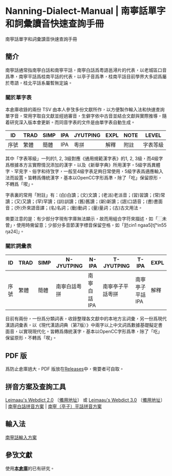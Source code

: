<div lang="zh-HK">

# Nanning-Dialect-Manual | 南寧話單字和詞彙讀音快速查詢手冊

南寧話單字和詞彙讀音快速查詢手冊

## 簡介

南寧話通常指南寧白話和南寧平話，南寧白話爲粵語邕潯片的代表，以老城區口音爲準，南寧平話爲桂南平話的代表，以亭子音爲準，桂南平話目前學界大多認爲屬於粵語，桂北平話系屬暫無定論。

### 關於單字表

本倉庫收錄的兩份 TSV 由本人參攷多份文獻所作，以方便製作輸入法和快速查詢單字音，常用字取自文獻並經過審音，生僻字依中古音並結合文獻與實際推導，隨着研究深入版本會更新。而同音字表的文件是由單字表自動生成。

ID|TRAD|SIMP|IPA|JYUTPING|EXPL|NOTE|LEVEL
---|---|---|---|---|---|---|---
序號|繁體|簡體|IPA|粵拼|解釋|附註|字表等級

其中「字表等級」一列的1, 2, 3級對應《通用規範漢字表》的1, 2, 3級，而4級字爲根據本方言實際情況添加的漢字，以及《新華字典》所用漢字，5級字爲異體字、罕見字、俗字和待攷字，一般至4級字表足夠日常使用，5級字表爲適應輸入法而設置。皆轉爲傳統漢字，基本以OpenCC字形爲準，除了「吃」保留原形，不轉爲「喫」。

字表裏的常用「附註」有：(白)白讀；(文)文讀；(老派)老派音；(習)習讀；(常)常讀；(又)又讀；(罕)罕讀；(訓)訓讀；(舊)舊讀；(新)新讀；(語)口語音；(書)書面音；(外)外來語音譯；(名)名詞；(動)動詞；(量)量詞；(古)古文用法。

需要注意的是：有少部分字現有字庫無法顯示，故而用組合字符來描述，如「⿰未曾」，使用時需留意；少部分多音節漢字標音保留空格，如「瓩cin1 ngaa5[tʃʰin55 ŋa24]」。

### 關於詞彙表

ID|TRAD|SIMP|N-JYUTPING|N-IPA|T-JYUTPING|T-IPA|EXPL
---|---|---|---|---|---|---|---
序號|繁體|簡體|南寧白話粵拼|南寧白話IPA|南寧亭子平話粵拼|南寧亭子平話IPA|解釋

目前有兩份，一份爲分類詞表，收錄整理各文獻中的本地方言詞彙，另一份爲現代漢語詞彙表，以《現代漢語詞典（第7版）》中兩字以上中文詞爲數據基礎擬定書面音，以實現現代化。皆轉爲傳統漢字，基本以OpenCC字形爲準，除了「吃」保留原形，不轉爲「喫」。

## PDF 版

爲防止倉庫過大，PDF 版放在[Releases](https://github.com/leimaau/Nanning-Dialect-Manual/releases)中，需要者可自取。

## 拼音方案及查詢工具

[Leimaau's Webdict 2.0](https://leimaau.github.io/leimaau-webdict2/) 〔[備用地址](https://polite-khapse-70e90b.netlify.app/)〕 或 [Leimaau's Webdict 3.0](https://leimaau-webdict3.vercel.app/) 〔[備用地址](https://tranquil-tulumba-4026d9.netlify.app/)〕 | [南寧白話拼音方案](https://leimaau.github.io/book/PHONETICIZE.html) | [南寧（亭子）平話拼音方案](https://leimaau.github.io/book/PHONETICIZE_bingwaa.html)

## 輸入法

[南寧話輸入方案](https://github.com/leimaau/naamning_jyutping)

## 參攷文獻

使用[**本倉庫**](https://github.com/leimaau/bookCollection)的已有研究。

</div>
